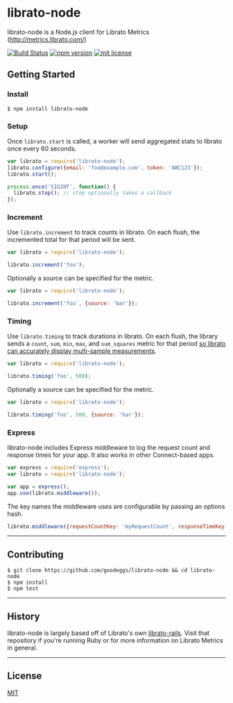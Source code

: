 librato-node
============

librato-node is a Node.js client for Librato Metrics (http://metrics.librato.com/)

[![Build Status][travis-badge]][travis-link]
[![npm version][npm-badge]][npm-link]
[![mit license][license-badge]][license-link]

## Getting Started

### Install

    $ npm install librato-node

### Setup

Once `librato.start` is called, a worker will send aggregated stats to librato once every 60 seconds.

``` javascript
var librato = require('librato-node');
librato.configure({email: 'foo@example.com', token: 'ABC123'});
librato.start();

process.once('SIGINT', function() {
  librato.stop(); // stop optionally takes a callback
});
```

### Increment

Use `librato.increment` to track counts in librato.  On each flush, the incremented total for that period will be sent.

``` javascript
var librato = require('librato-node');

librato.increment('foo');
```

Optionally a source can be specified for the metric.

``` javascript
var librato = require('librato-node');

librato.increment('foo', {source: 'bar'});
```

### Timing

Use `librato.timing` to track durations in librato.
On each flush, the library sends a `count`, `sum`, `min`, `max`, and `sum_squares` metric for that period
[so librato can accurately display multi-sample measurements](http://dev.librato.com/v1/post/metrics#gauge_specific).

``` javascript
var librato = require('librato-node');

librato.timing('foo', 500);
```

Optionally a source can be specified for the metric.

``` javascript
var librato = require('librato-node');

librato.timing('foo', 500, {source: 'bar'});
```

### Express

librato-node includes Express middleware to log the request count and response times for your app.  It also works in other Connect-based apps.

``` javascript
var express = require('express');
var librato = require('librato-node');

var app = express();
app.use(librato.middleware());
```

The key names the middleware uses are configurable by passing an options hash.

``` javascript
librato.middleware({requestCountKey: 'myRequestCount', responseTimeKey: 'myResponseTime'});
```

------

## Contributing

```
$ git clone https://github.com/goodeggs/librato-node && cd librato-node
$ npm install
$ npm test
```

------

## History

librato-node is largely based off of Librato's own [librato-rails](https://github.com/librato/librato-rails).  Visit that repository if you're running Ruby or for more information on Librato Metrics in general.

------

## License

[MIT][license-link]

[travis-badge]: http://img.shields.io/travis/goodeggs/librato-node/master.svg?style=flat
[travis-link]: https://travis-ci.org/goodeggs/librato-node

[npm-badge]: http://img.shields.io/npm/v/librato-node.svg?style=flat
[npm-link]: https://www.npmjs.org/package/librato-node

[license-badge]: http://img.shields.io/badge/license-mit-lightgrey.svg?style=flat
[license-link]: LICENSE.md
